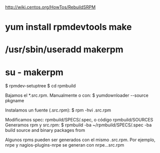 http://wiki.centos.org/HowTos/RebuildSRPM

# yum install rpmdevtools make
# /usr/sbin/useradd makerpm
# su - makerpm
$ rpmdev-setuptree
$ cd rpmbuild

Bajamos el *.src.rpm. 
Manualmente o con: $ yumdownloader --source pkgname

Instalamos un fuente (.src.rpm): 
$ rpm -hvi <paquete>.src.rpm

Modificamos spec: rpmbuild/SPECS/<nombre>.spec, o código rpmbuild/SOURCES
Generamos rpm y src.rpm:
$ rpmbuild -ba ~/rpmbuild/SPECS/<nombre>.spec
  -ba  build source and binary packages from <specfile>



Algunos rpms pueden ser generados con el mismo .src.rpm.
Por ejemplo, nrpe y nagios-plugins-nrpe se generan con nrpe...src.rpm
